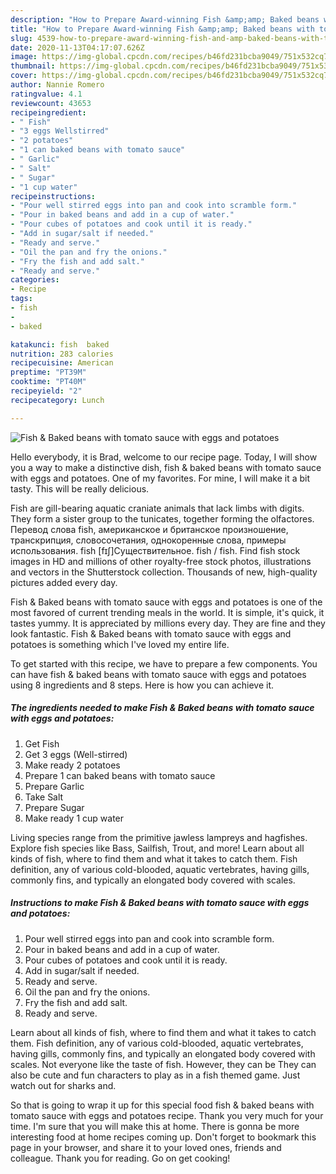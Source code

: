 ```yaml
---
description: "How to Prepare Award-winning Fish &amp;amp; Baked beans with tomato sauce with eggs and potatoes"
title: "How to Prepare Award-winning Fish &amp;amp; Baked beans with tomato sauce with eggs and potatoes"
slug: 4539-how-to-prepare-award-winning-fish-and-amp-baked-beans-with-tomato-sauce-with-eggs-and-potatoes
date: 2020-11-13T04:17:07.626Z
image: https://img-global.cpcdn.com/recipes/b46fd231bcba9049/751x532cq70/fish-baked-beans-with-tomato-sauce-with-eggs-and-potatoes-recipe-main-photo.jpg
thumbnail: https://img-global.cpcdn.com/recipes/b46fd231bcba9049/751x532cq70/fish-baked-beans-with-tomato-sauce-with-eggs-and-potatoes-recipe-main-photo.jpg
cover: https://img-global.cpcdn.com/recipes/b46fd231bcba9049/751x532cq70/fish-baked-beans-with-tomato-sauce-with-eggs-and-potatoes-recipe-main-photo.jpg
author: Nannie Romero
ratingvalue: 4.1
reviewcount: 43653
recipeingredient:
- " Fish"
- "3 eggs Wellstirred"
- "2 potatoes"
- "1 can baked beans with tomato sauce"
- " Garlic"
- " Salt"
- " Sugar"
- "1 cup water"
recipeinstructions:
- "Pour well stirred eggs into pan and cook into scramble form."
- "Pour in baked beans and add in a cup of water."
- "Pour cubes of potatoes and cook until it is ready."
- "Add in sugar/salt if needed."
- "Ready and serve."
- "Oil the pan and fry the onions."
- "Fry the fish and add salt."
- "Ready and serve."
categories:
- Recipe
tags:
- fish
- 
- baked

katakunci: fish  baked 
nutrition: 283 calories
recipecuisine: American
preptime: "PT39M"
cooktime: "PT40M"
recipeyield: "2"
recipecategory: Lunch

---
```



![Fish &amp; Baked beans with tomato sauce with eggs and potatoes](https://img-global.cpcdn.com/recipes/b46fd231bcba9049/751x532cq70/fish-baked-beans-with-tomato-sauce-with-eggs-and-potatoes-recipe-main-photo.jpg)

Hello everybody, it is Brad, welcome to our recipe page. Today, I will show you a way to make a distinctive dish, fish &amp; baked beans with tomato sauce with eggs and potatoes. One of my favorites. For mine, I will make it a bit tasty. This will be really delicious.

Fish are gill-bearing aquatic craniate animals that lack limbs with digits. They form a sister group to the tunicates, together forming the olfactores. Перевод слова fish, американское и британское произношение, транскрипция, словосочетания, однокоренные слова, примеры использования. fish [fɪʃ]Существительное. fish / fish. Find fish stock images in HD and millions of other royalty-free stock photos, illustrations and vectors in the Shutterstock collection. Thousands of new, high-quality pictures added every day.

Fish &amp; Baked beans with tomato sauce with eggs and potatoes is one of the most favored of current trending meals in the world. It is simple, it's quick, it tastes yummy. It is appreciated by millions every day. They are fine and they look fantastic. Fish &amp; Baked beans with tomato sauce with eggs and potatoes is something which I've loved my entire life.


To get started with this recipe, we have to prepare a few components. You can have fish &amp; baked beans with tomato sauce with eggs and potatoes using 8 ingredients and 8 steps. Here is how you can achieve it.

<!--inarticleads1-->

##### The ingredients needed to make Fish &amp; Baked beans with tomato sauce with eggs and potatoes:

1. Get  Fish
1. Get 3 eggs (Well-stirred)
1. Make ready 2 potatoes
1. Prepare 1 can baked beans with tomato sauce
1. Prepare  Garlic
1. Take  Salt
1. Prepare  Sugar
1. Make ready 1 cup water


Living species range from the primitive jawless lampreys and hagfishes. Explore fish species like Bass, Sailfish, Trout, and more! Learn about all kinds of fish, where to find them and what it takes to catch them. Fish definition, any of various cold-blooded, aquatic vertebrates, having gills, commonly fins, and typically an elongated body covered with scales. 

<!--inarticleads2-->

##### Instructions to make Fish &amp; Baked beans with tomato sauce with eggs and potatoes:

1. Pour well stirred eggs into pan and cook into scramble form.
1. Pour in baked beans and add in a cup of water.
1. Pour cubes of potatoes and cook until it is ready.
1. Add in sugar/salt if needed.
1. Ready and serve.
1. Oil the pan and fry the onions.
1. Fry the fish and add salt.
1. Ready and serve.


Learn about all kinds of fish, where to find them and what it takes to catch them. Fish definition, any of various cold-blooded, aquatic vertebrates, having gills, commonly fins, and typically an elongated body covered with scales. Not everyone like the taste of fish. However, they can be They can also be cute and fun characters to play as in a fish themed game. Just watch out for sharks and. 

So that is going to wrap it up for this special food fish &amp; baked beans with tomato sauce with eggs and potatoes recipe. Thank you very much for your time. I'm sure that you will make this at home. There is gonna be more interesting food at home recipes coming up. Don't forget to bookmark this page in your browser, and share it to your loved ones, friends and colleague. Thank you for reading. Go on get cooking!
